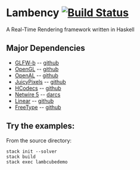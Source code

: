 Lambency [![Build Status](https://travis-ci.org/Mokosha/Lambency.svg?branch=master)](https://travis-ci.org/Mokosha/Lambency)
========

A Real-Time Rendering framework written in Haskell

Major Dependencies
--------

- [GLFW-b](http://hackage.haskell.org/package/GLFW-b) -- [github](https://github.com/bsl/GLFW-b)
- [OpenGL](http://hackage.haskell.org/package/OpenGL) -- [github](https://github.com/haskell-opengl/OpenGL)
- [OpenAL](http://hackage.haskell.org/package/OpenAL) -- [github](https://github.com/haskell-openal/OpenAL)
- [JuicyPixels](http://hackage.haskell.org/package/JuicyPixels) -- [github](https://github.com/Twinside/Juicy.Pixels)
- [HCodecs](http://hackage.haskell.org/package/HCodecs) -- [github](https://github.com/giorgidze/HCodecs)
- [Netwire 5](http://hackage.haskell.org/package/netwire) -- [darcs](http://hub.darcs.net/ertes/netwire)
- [Linear](http://hackage.haskell.org/package/linear) -- [github](https://github.com/ekmett/linear)
- [FreeType](https://hackage.haskell.org/package/freetype2) -- [github](https://github.com/dagit/freetype2)

Try the examples:
--------

From the source directory:

    stack init --solver
    stack build
    stack exec lambcubedemo
